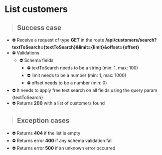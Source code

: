 # List customers

> ## Success case

* ⛔️ Receive a request of type **GET** in the route **/api/customers/search?textToSearch={textToSearch}&limit={limit}&offset={offset}**
* ⛔️ Validations
    * ⛔️ Schema fields
        * ⛔️ textToSearch needs to be a string (min: 1, max: 100)
        * ⛔️ limit needs to be a number (min: 1, max: 1000)
        * ⛔️ offset needs to be a number (min: 0)
* ⛔️ It needs to apply free text search on all fields using the query param {textToSearch}
* ⛔️ Returns **200** with a list of customers found

> ## Exception cases

* ⛔️ Returns **404** if the list is empty
* ⛔️ Returns error **400** if any schema validation fail
* ⛔️ Returns error **500** if an unknown error occurred